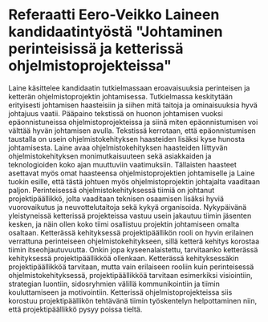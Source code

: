 # Referaatti Eero­-Veikko Laineen kandidaatintyöstä "Johtaminen perinteisissä ja ketterissä ohjelmistoprojekteissa"

Laine käsittelee kandidaatin tutkielmassaan eroavaisuuksia perinteisen ja ketterän ohjelmistoprojektin johtamisessa. Tutkielmassa keskitytään erityisesti johtamisen haasteisiin ja siihen mitä taitoja ja ominaisuuksia hyvä johtajuus vaatii. Pääpaino tekstissä on huonon johtamisen vuoksi epäonnistuneissa ohjelmistoprojekteissa ja siinä miten epäonnistumisen voi välttää hyvän johtamisen avulla. Tekstissä kerrotaan, että epäonnistumisen taustalla on usein ohjelmistokehityksen haasteiden lisäksi kyse hunosta johtamisesta. Laine avaa ohjelmistokehityksen haasteiden liittyvän ohjelmistokehityksen monimutkaisuuteen sekä asiakkaiden ja teknologioiden koko ajan muuttuviin vaatimuksiin. Tällaisten haasteet asettavat myös omat haasteensa ohjelmistoprojektien johtamiselle ja Laine tuokin esille, että tästä johtuen myös ohjelmistoprojektin johtajalta vaaditaan paljon. Perinteisessä ohjelmistokehityksessä tiimiä on johtanut projektipäällikkö, jolta vaaditaan teknisen osaamisen lisäksi hyviä vuorovaikutus ja neuvottelutaitoja sekä kykyä organisoida. Nykypäivänä yleistyneissä ketterissä projekteissa vastuu usein jakautuu tiimin jäsenten kesken, ja näin ollen koko tiimi osallistuu projektin johtamiseen omalta osaltaan. Ketterässä kehityksessä projektipäällikön rooli on hyvin erilainen verrattuna perinteiseen ohjelmistokehitykseen, sillä ketterä kehitys korostaa tiimin itseohjautuvuutta. Onkin jopa kyseenalaistettu, tarvitaanko ketterässä kehityksessä projektipäällikköä ollenkaan. Ketterässä kehityksessäkin projektipäällikköä tarvitaan, mutta vain erilaiseen rooliin kuin perinteisessä ohjelmistokehityksessä, projektipäällikköä tarvitaan esimerkiksi visiointiin, strategian luontiin, sidosryhmien välillä kommunikointiin ja tiimin kouluttamiseen ja motivointiin. Ketterissä ohjelmistoprojekteissa siis korostuu projektipäällikön tehtävänä tiimin työskentelyn helpottaminen niin, että projektipäällikkö pysyy poissa tieltä.  
